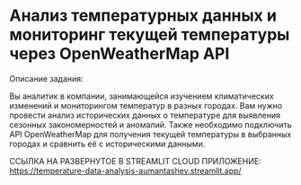 # Анализ температурных данных и мониторинг текущей температуры через OpenWeatherMap API
Описание задания:

Вы аналитик в компании, занимающейся изучением климатических изменений и мониторингом температур в разных городах. Вам нужно провести анализ исторических данных о температуре для выявления сезонных закономерностей и аномалий. Также необходимо подключить API OpenWeatherMap для получения текущей температуры в выбранных городах и сравнить её с историческими данными.

ССЫЛКА НА РАЗВЕРНУТОЕ В STREAMLIT CLOUD ПРИЛОЖЕНИЕ: https://temperature-data-analysis-aumantashev.streamlit.app/
